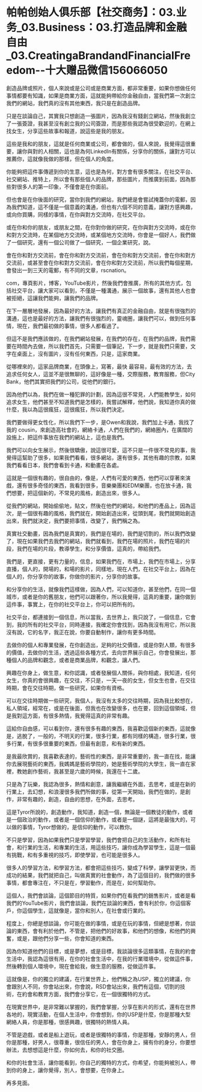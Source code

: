 # 帕帕创始人俱乐部【社交商务】：03.业务_03.Business：03.打造品牌和金融自由_03.CreatingaBrandandFinancialFreedom--十大赠品微信156066050

創造品牌或照片，個人來說或是公司或是商業方面，都非常重要，如果你想做任何事情都要有知識，如果是商業方面，這就能夠帶給你金融自由，當我們第一次創立我們的網站，我們真的沒有其他東西，我只是在創造品牌。

只是在談論自己，其實我只想創造一張圖片，因為我沒有錢創立網站，然後我創立了一張簽證，我甚至沒有創立我的公司簽證，而是那些我認為很受歡迎的，在網上找女生，分享這些故事和報道，說這些是我的朋友。

這些是我和的朋友，這就是任何商業或公司，都會做的，個人來說，我覺得這很重要，讓你與對的人相關，這也是為何LinkedIn有關係，分享你的關係，讓對方可以推薦你，這就像我做的那樣，但在個人的角度。

你能夠把這件事傳遞到你的生意，這也是為何，對方會有很多關注，在社交平台、社交網站、推特上，所以會有那些個人的品牌，那些圖片，而推廣到前面，因為那些對很多人的第一印象，不僅會是在你面前。

但也會是在你後面的研究，當你到我們的網站，我們總是會嘗試掩蓋你的電郵，因為我們知道，這不僅是一個意義的溝通，但也有六個不同的意義，讓對方感興趣，或向你買購，同樣的事情，在你與對方交流時，在社交平台。

或在你和你的朋友，或朋友之間，在你對你做的研究，在你與對方交流時，或在你和對方交流時，在某個地方交流時，或某個地方交流時，你會是一個好人，我們做了一個研究，還有一個公司做了一個研究，一個企業研究，說。

會在你和對方交流前，會在你和對方交流前，會在你和對方交流前，會在你和對方交流前，或甚至會在你和對方交流前，會在你和對方交流前，所以我們每個星期，會發出一到三天的電郵，有不同的文章，rscnation。

com，專頁影片，博客，YouTube影片，然後我們會推廣，所有的其他方式，包括社交平台，讓大家可以看到，不僅是一種溝通，展示一個故事，還有其他人也會被拒絕，這讓我們能夠，讓我們的品牌。

在下一層層地發展，因為最好的方法，讓我們有真正的金融自由，就是有很強烈的溝通，這也是最好的方法，讓我們有很強烈的，靈魂圈，讓我們可以，做到任何事情，現在，我們最初做的事情，很多人都看過了。

但這不是我們應該做的，在我們網站發展，在我們的存在，在我們的品牌，我們需要在時間內去做，所以我們首先，只需要一個筆記，下一步，就是我們只需要，文字在桌面上，沒有圖片，沒有任何東西，只是，這家商業。

從哪裡來的，這家品牌商業，在頭像上，寫著，最快 最容易，最有效的方法，去追求任何女人，這並不是很無聊的，這好像是一種，交際服務，教育服務，但City Bank，他們其實把我們的公司，從他們的銀行。

因為他們以為，我們在做一種犯罪的計劃，因為這很不常見，人們能教學生，如何追求女生，他們甚至不知道我們是怎樣的，我嘗試解釋，他們說，我知道你真的做什麼，我以為這很瘋狂，這很瘋狂，所以我們決定。

我們要做得更女性化，所以我們下一步，是Owen和我說，我們加上卡通，我找了我的 cousin，來創造高社會的，網絡卡通，人們在我們的，網絡圈內，在廣闊的設施上，把這件事放在我們的網站上，這也是我們。

我們可以向女生展示，然後很驕傲，說這很可愛，這不只是一件很不常見的事，我覺得這幫助了很多，如果我們看看，很多網站，還有很多，其他有趣的宗教，如果我們看看日本，我們會看到卡通，和動畫在各處。

這就是一個很有趣的，很自由的，像是，人們有可愛的東西，他們可以穿著來演戲，還有很多奇怪的東西，我看到很多，音樂樂團和EDM樂團，也在放卡通，我們想要，把這個新的，不常見的風格，創造出來，很多人。

從我們的網站，開始偷偷地，貼文，然後在他們的網站，和他們的產品上，因為這次，是一個很有趣的風格，我們就在，開始創造出來，從頭到尾，我們就開始創造出來，我們就決定，我們要把事情，改變了，我們稱之為。

真實社交動畫，因為我們是真實的，我們是在場的，我們是切割的，所以我們改變了，現在如果我們去我們的網站，我們就看到，我們在場的照片，我們在場的片段，我們在場的片段，教導學生，和分享價值，這真的，帶給我們。

我們是，更直接，更有力量的，信息，如果我們在，市場上，我們在市場上，分享直播，個人的，開場的，和場的影片，同樣地，現在人們，在社交平台上，因為在個人的，你分享你的故事，你做你的影片，分享你的故事。

和分享你的生活，就像我們這樣做，因為人們，可以知道你，甚至他們，在同一個城市，或者是你的舊朋友，他們可以跟著你，所以我覺得，這真的重要，讓你做到這件事，事實上，在你的社交平台上，你可以把所有的。

社交平台，都連接到一個信息，所以當我，去世界上，我只說了，一個信息，它會到，我的所有的社交平台，同時連接，我確定你會找到，因為我沒有用它，所以我沒有說，它的名字，我正在說，你要自動制作，讓你有更多時間。

去做你的個人和專業發展，在你創造出，足夠的社交價值，或是你對人類，有很多的價值，去做你的生活，透過這些各種方式，去向世界展示自己，你會發展出，那種個人的品牌和觀念，或者是商業品牌，和觀念，讓人們。

興趣在你身上，做生意，和你認識，或者發展個人關係，與你相處，我知道，任何女生，你真的會很興趣，在交往，不只是，一天一夜的女生，但女生也會，在交往時期，會在交往時期，做一些研究，如果你有資格。

可以在交往時期做一些研究，我個人，我沒有太多的交往時期，因為我比較想在，私人領域，經常在，或是在後面，但我也在改變很多，也在要，回到這個領域，但是我對這方面，有很多熱情，我覺得這真的非常有趣。

這給你自由感，可以看到你，還有很多有趣的東西，我喜歡這個新的東西，這就像是，逃脫了，一般的，不明天的行業，很多行業，都有同樣的構造，很多行業，很多行業，有很多很重要的東西，但最有創意，和有新的東西。

是我最欣賞的，我喜歡表達的，藝術性的東西，是非常重要的，我一直在找，能讓你去展現藝術的東西，我媽媽是藝術學院的，她是藝術學院的大學生，我一直在家裡，教她創作藝術，我甚至是六歲的時候，我還在十二歲。

只是為了玩樂，我認為很多，熱情和創意，讓我繼續在外面，去思考，或是在新的行業上，去幻想，和浪漫很多我們所做的事，從第一天開始，我們在做的，是創作，非常有趣的，創造，自由的思想，在外面，去思考。

這是Tyror所說的，創造動作，我知道，創造一個，無論是一個教徒的動作，或者是一個政治的動作，或者是一個信仰的動作，或者是一個謎，這將是最強大的，可以做的事情，Tyror想做的，是信仰的動作，可以教你。

不只是學習，因為如果我們只是學習學習，我們會把自己的生活動作，和所有社會，和行業的生活，和專業的生活，用這些技巧，讓你成為學習學生，這是一個最有挑戰，和有多重視的技巧，即使學習，也可能是很多人。

很多人的學習方法，和學習方法，都會把這些技巧，變成了科學，讓學習更快，而成功的結果，我們就把自己，叫做真實的社會動作，為了這個目的，我們做的很多事情，都會專注在，不只是在，學習動作，而是在，如何幫助你。

這個人，我們會談論，這個節目的特質，如果你們在看我們的銷售影片，或者是看我們的YouTube影片，我們會談論，我們在談論的東西，會有利於你，你這個客戶，你這個學生，這就像是，當你和別人，在社會或行業的。

程度上，你總是想談論，你可能在做的事情，或是在玩的事情，但總是想著，你談論的東西，會有利於他們，不管是，把他們的好故事，和他們的想像，和他們的興奮，或是，跟他們分享一些，你會知道的東西。

因為你知道他們的目標，或是夢想，或是目標，我談論很多這類事情，在我的約會生活中，我認為這很有用，在你的社會生活中，在我的行業環境中，從做這件事，然後轉到個人環境中，現在會給我，做生意的服務，從做這件事。

這就像是，你的獨立的建議，在行業世界上，他們稱之為USP，獨立的建議，你會跟別人不同，你會站出來，你會說，RSD會站出來，我們有這個，切割的技術，在約會和教育方面，我們會分享它，在一個很獨特的方式。

在現實世界中，是非常難以掌握的，我們會掌握，分享在影片的形式，還有在世界各地的，現實活動，在個人生活中，你會想到，你的USP是什麼，你是那種大型網絡人員，你是那種，很感興趣，很獨特的熱情人員。

不管是遊戲，或者是船上遊玩，或者是很獨特的事情，你是那種，安靜的男人，但你是那種，好男人，很尊重，很信任的男人，會在你身上，擁有你的身分，你要想辦法，去想想這是什麼，你如何去，和你的社交圈。

和你的社會生活，讓你能看到，你自己的獨特的方式，你希望，你能夠被別人，帶到你的身上，讓你覺得，別人，會想要，在你身上。

再多見面。